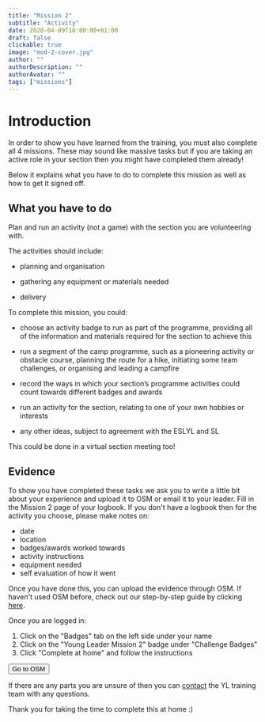 ```yaml
---
title: "Mission 2"
subtitle: "Activity"
date: 2020-04-09T16:00:00+01:00
draft: false
clickable: true
image: "mod-2-cover.jpg"
author: ""
authorDescription: ""
authorAvatar: ""
tags: ["missions"]
---
```


# Introduction

In order to show you have learned from the training, you must also complete all 4 missions. These may sound like massive tasks but if you are taking an active role in your section then you might have completed them already!

Below it explains what you have to do to complete this mission as well as how to get it signed off.

## What you have to do

Plan and run an activity (not a game) with the section you are volunteering with.

The activities should include:

- planning and organisation

- gathering any equipment or materials needed

- delivery

To complete this mission, you could:

- choose an activity badge to run as part of the programme, providing all of the information and materials required for the section to achieve this

- run a segment of the camp programme, such as a pioneering activity or obstacle course, planning the route for a hike, initiating some team challenges, or organising and leading a campfire

- record the ways in which your section’s programme activities could count towards different badges and awards

- run an activity for the section, relating to one of your own hobbies or interests

- any other ideas, subject to agreement with the ESLYL and SL

This could be done in a virtual section meeting too!

## Evidence

To show you have completed these tasks we ask you to write a little bit about your experience and upload it to OSM or email it to your leader. Fill in the Mission 2 page of your logbook. If you don't have a logbook then for the activity you choose, please make notes on:

- date
- location
- badges/awards worked towards
- activity instructions
- equipment needed
- self evaluation of how it went

Once you have done this, you can upload the evidence through OSM. If haven't used OSM before, check out our step-by-step guide by clicking [here](/evidence).

Once you are logged in:

1. Click on the "Badges" tab on the left side under your name
2. Click on the "Young Leader Mission 2" badge under "Challenge Badges"
3. Click "Complete at home" and follow the instructions

<a href="https://www.onlinescoutmanager.co.uk/main.php">
 <button type="button" class="go-to-osm">Go to OSM</button>
</a>

If there are any parts you are unsure of then you can [contact](/contact) the YL training team with any questions.

Thank you for taking the time to complete this at home :)
